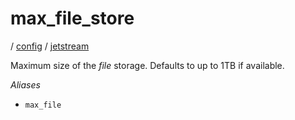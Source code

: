 # max_file_store

/ [config](/reference/server-config/index.md) / [jetstream](/reference/server-config/config/jetstream/index.md) 

Maximum size of the *file* storage.
Defaults to up to 1TB if available.

*Aliases*
- `max_file`

